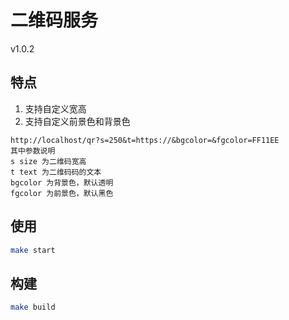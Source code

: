 # 二维码服务
v1.0.2

## 特点

1. 支持自定义宽高
2. 支持自定义前景色和背景色

```使用方法
http://localhost/qr?s=250&t=https://&bgcolor=&fgcolor=FF11EE
其中参数说明
s size 为二维码宽高
t text 为二维码码的文本
bgcolor 为背景色，默认透明
fgcolor 为前景色，默认黑色

```

## 使用 

```bash
make start
```


## 构建

```bash
make build
```
